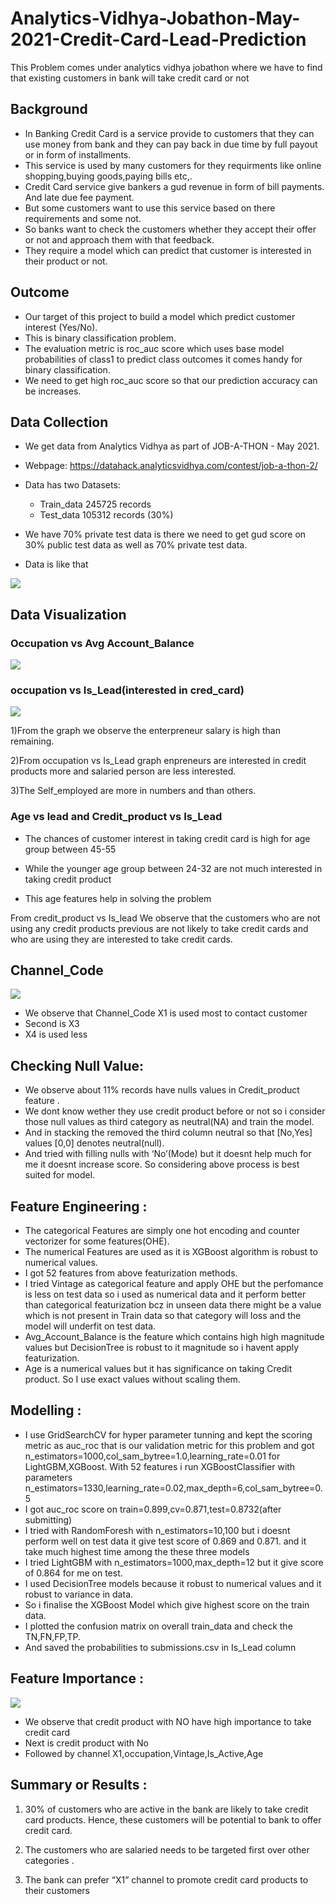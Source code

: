 # Analytics-Vidhya-Jobathon-May-2021-Credit-Card-Lead-Prediction
This Problem comes under analytics vidhya jobathon where we have to find that existing customers in bank will take credit card or not


## Background

- In Banking Credit Card is a service provide to customers that they can use money from bank and they can pay back in due time by full payout or in form of installments.
- This service is used by many customers for they requirments like online shopping,buying goods,paying bills etc,.
- Credit Card service give bankers a gud revenue in form of bill payments. And late due fee payment.
- But some customers want to use this service based on there requirements and some not.
- So banks want to check the customers whether they accept their offer or not and approach them with that feedback.
- They require a model which can predict that customer is interested in their product or not. 


## Outcome

- Our target of this project to build a model which predict customer interest (Yes/No).
- This is binary classification problem.
- The evaluation metric is roc_auc score which uses base model probabilities of class1 to predict class outcomes it comes handy for binary classification.
- We need to get high roc_auc score so that our prediction accuracy can be increases.

## Data Collection

- We get data from Analytics Vidhya as part of JOB-A-THON - May 2021.
- Webpage: https://datahack.analyticsvidhya.com/contest/job-a-thon-2/
- Data has two Datasets:
   - Train_data 245725 records
   - Test_data 105312 records (30%)

- We have 70% private test data is there we need to get gud score on 30% public test data as well as 70% private test data.
- Data is like that

![](https://raw.githubusercontent.com/govind527/Analytics-Vidhya-Jobathon-May-2021-Credit-Card-Lead-Prediction/main/Images/Picture1.png)


## Data Visualization

### Occupation vs Avg Account_Balance 
![](https://raw.githubusercontent.com/govind527/Analytics-Vidhya-Jobathon-May-2021-Credit-Card-Lead-Prediction/main/Images/Picture2.png)
### occupation vs Is_Lead(interested in cred_card)
![](https://raw.githubusercontent.com/govind527/Analytics-Vidhya-Jobathon-May-2021-Credit-Card-Lead-Prediction/main/Images/Picture3.png)

1)From the graph we observe the enterpreneur salary is high than remaining.

2)From occupation vs Is_Lead graph enpreneurs are interested in credit products more and salaried person are less interested.

3)The Self_employed are more in numbers and than others.

### Age vs lead and Credit_product vs Is_Lead

- The chances of customer interest in taking credit card is high for age group between 45-55

- While the younger age group between 24-32 are not much interested in taking credit product 

- This age features help in solving the problem

From credit_product vs Is_lead We observe that the customers who are not using any credit products previous are not likely to take credit cards and who are using they are interested to take credit cards.

## Channel_Code
![](https://raw.githubusercontent.com/govind527/Analytics-Vidhya-Jobathon-May-2021-Credit-Card-Lead-Prediction/main/Images/Picture4.png)

- We observe that Channel_Code X1 is used most to contact customer
- Second is X3
- X4 is used less


## Checking Null Value:
- We observe about 11% records have nulls values in Credit_product feature .
- We dont know wether they use credit product before or not so i consider those null values as third category as neutral(NA) and train the model.
- And in stacking the removed the third column neutral so that [No,Yes] values [0,0] denotes neutral(null).
- And tried with filling nulls with ‘No’(Mode) but it doesnt help much for me it doesnt increase score. So considering above process is best suited for model. 

## Feature Engineering :

- The categorical Features are simply one hot encoding and counter vectorizer for some features(OHE).
- The numerical Features are used as it is XGBoost algorithm is robust to numerical values.
- I got 52 features from above featurization methods.
- I tried Vintage as categorical feature and apply OHE but the perfomance is less on test data so i used as numerical data and it perform better than categorical featurization bcz in unseen data there might be a value which is not present in Train data so that category will loss and the model will underfit on test data.
- Avg_Account_Balance is the feature which contains high high magnitude values but DecisionTree is robust to it magnitude so i havent apply featurization.
- Age is a numerical values but it has significance on taking Credit product. So I use exact values without scaling them. 

## Modelling :

- I use GridSearchCV for hyper parameter tunning and kept the scoring metric as auc_roc that is our validation metric for this problem and got n_estimators=1000,col_sam_bytree=1.0,learning_rate=0.01 for LightGBM,XGBoost. With 52 features i run XGBoostClassifier with parameters n_estimators=1330,learning_rate=0.02,max_depth=6,col_sam_bytree=0.5
- I got auc_roc score on train=0.899,cv=0.871,test=0.8732(after submitting)
- I tried with RandomForesh with n_estimators=10,100 but i doesnt perform well on test data it give test score of 0.869 and 0.871. and it take much highest time among the these three models
- I tried LightGBM with n_estimators=1000,max_depth=12 but it give score of 0.864 for me on test.
- I used DecisionTree models because it robust to numerical values and it robust to variance in data.
- So i finalise the XGBoost Model which give highest score on the train data. 
- I plotted the confusion matrix on overall train_data and check the TN,FN,FP,TP.
- And saved the probabilities to submissions.csv in Is_Lead column

## Feature Importance :

![](https://raw.githubusercontent.com/govind527/Analytics-Vidhya-Jobathon-May-2021-Credit-Card-Lead-Prediction/main/Images/Picture5.png)

- We observe that credit product with NO have high importance to take credit card
- Next is credit product with No
- Followed by channel X1,occupation,Vintage,Is_Active,Age


## Summary or Results :

1. 30% of customers who are active in the bank are likely to take credit card products. Hence, these   customers will be potential to bank to offer credit card.

2. The customers who are salaried needs to be targeted first over other categories .

3. The bank can prefer “X1” channel to promote credit card products to their customers


